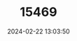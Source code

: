 ---
title: "15469"
category: "Oreohelix jugalis"
draft: false
date: 2024-02-22 13:03:50
languages:
  English: ["Boulder Pile Mountain Snail"]
---